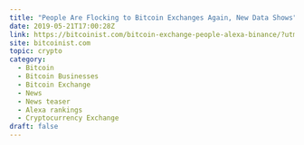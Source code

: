 ```yaml
---
title: "People Are Flocking to Bitcoin Exchanges Again, New Data Shows"
date: 2019-05-21T17:00:28Z
link: https://bitcoinist.com/bitcoin-exchange-people-alexa-binance/?utm_medium=RSS&utm_source=hune
site: bitcoinist.com
topic: crypto
category:
  - Bitcoin
  - Bitcoin Businesses
  - Bitcoin Exchange
  - News
  - News teaser
  - Alexa rankings
  - Cryptocurrency Exchange
draft: false
---
```

